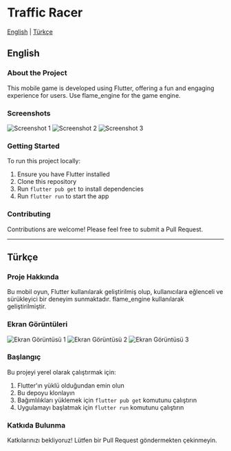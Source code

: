 # Traffic Racer

[English](#english) | [Türkçe](#türkçe)

<a name="english"></a>
## English

### About the Project

This mobile game is developed using Flutter, offering a fun and engaging experience for users. Use flame_engine for the game engine.

### Screenshots

![Screenshot 1](screenshot/1.png)
![Screenshot 2](screenshot/2.png)
![Screenshot 3](screenshot/3.png)

### Getting Started

To run this project locally:

1. Ensure you have Flutter installed
2. Clone this repository
3. Run `flutter pub get` to install dependencies
4. Run `flutter run` to start the app

### Contributing

Contributions are welcome! Please feel free to submit a Pull Request.

---

<a name="türkçe"></a>
## Türkçe

### Proje Hakkında

Bu mobil oyun, Flutter kullanılarak geliştirilmiş olup, kullanıcılara eğlenceli ve sürükleyici bir deneyim sunmaktadır. flame_engine kullanılarak geliştirilmiştir.

### Ekran Görüntüleri

![Ekran Görüntüsü 1](screenshot/1.png)
![Ekran Görüntüsü 2](screenshot/2.png)
![Ekran Görüntüsü 3](screenshot/3.png)

### Başlangıç

Bu projeyi yerel olarak çalıştırmak için:

1. Flutter'ın yüklü olduğundan emin olun
2. Bu depoyu klonlayın
3. Bağımlılıkları yüklemek için `flutter pub get` komutunu çalıştırın
4. Uygulamayı başlatmak için `flutter run` komutunu çalıştırın

### Katkıda Bulunma

Katkılarınızı bekliyoruz! Lütfen bir Pull Request göndermekten çekinmeyin.


